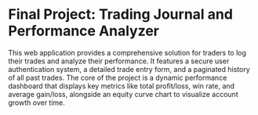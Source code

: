 # Final Project: Trading Journal and Performance Analyzer

This web application provides a comprehensive solution for traders to log their trades and analyze their performance. It features a secure user authentication system, a detailed trade entry form, and a paginated history of all past trades. The core of the project is a dynamic performance dashboard that displays key metrics like total profit/loss, win rate, and average gain/loss, alongside an equity curve chart to visualize account growth over time.
